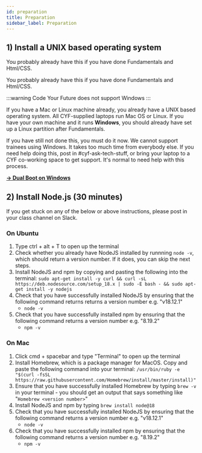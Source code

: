 ```yaml
---
id: preparation
title: Preparation
sidebar_label: Preparation
---
```


## 1) Install a UNIX based operating system

You probably already have this if you have done Fundamentals and Html/CSS.

You probably already have this if you have done Fundamentals and Html/CSS.

:::warning
Code Your Future does not support Windows
:::

If you have a Mac or Linux machine already, you already have a UNIX based operating system. All CYF-supplied laptops run Mac OS or Linux. If you have your own machine and it runs **Windows**, you should already have set up a Linux partition after Fundamentals.

If you have still not done this, you must do it now. We cannot support trainees using Windows. It takes too much time from everybody else. If you need help doing this, post in #cyf-ask-tech-stuff, or bring your laptop to a CYF co-working space to get support. It's normal to need help with this process.

[**&rarr; Dual Boot on Windows**](https://help.ubuntu.com/community/WindowsDualBoot)

## 2) Install Node.js (30 minutes)

If you get stuck on any of the below or above instructions, please post in your class channel on Slack.

### On Ubuntu

1. Type ctrl + alt + T to open up the terminal
2. Check whether you already have NodeJS installed by runnning `node -v`, which should return a version number. If it does, you can skip the next steps.
2. Install NodeJS and npm by copying and pasting the following into the terminal: `sudo apt-get install -y curl && curl -sL https://deb.nodesource.com/setup_18.x | sudo -E bash - && sudo apt-get install -y nodejs`
3. Check that you have successfully installed NodeJS by ensuring that the following command returns returns a version number e.g. "v18.12.1"
   - `node -v`
4. Check that you have successfully installed npm by ensuring that the following command returns a version number e.g. "8.19.2"
   - `npm -v`

### On Mac

1. Click cmd + spacebar and type "Terminal" to open up the terminal
2. Install Homebrew, which is a package manager for MacOS. Copy and paste the following command into your terminal: `/usr/bin/ruby -e "$(curl -fsSL https://raw.githubusercontent.com/Homebrew/install/master/install)"`
3. Ensure that you have successfully installed Homebrew by typing `brew -v` in your terminal - you should get an output that says something like "`Homebrew <version number>`"
4. Install NodeJS and npm by typing `brew install node@18`
5. Check that you have successfully installed NodeJS by ensuring that the following command returns a version number e.g. "v18.12.1"
   - `node -v`
6. Check that you have successfully installed npm by ensuring that the following command returns a version number e.g. "8.19.2"
   - `npm -v`
